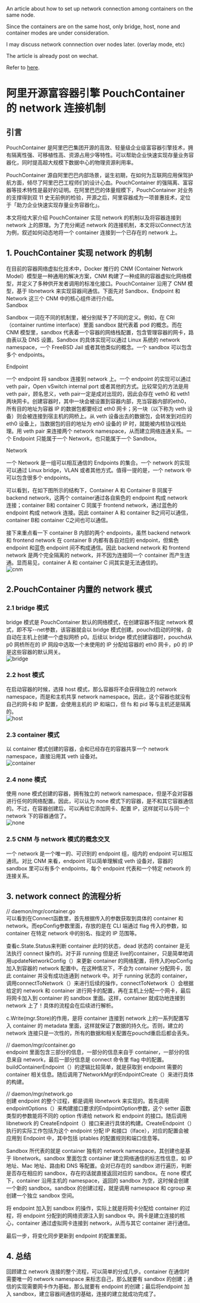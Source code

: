 An article about how to set up network connection among containers on the same node.

Since the containers are on the same host, only bridge, host, none and container modes are under consideration.

I may discuss network connnection over nodes later. (overlay mode, etc)

The article is already post on wechat.

Refer to [here](https://mp.weixin.qq.com/s/ek7PV2SbKfTPN-Omb9nKHw).

# 阿里开源富容器引擎 PouchContainer 的 network 连接机制
## 引言
PouchContainer 是阿里巴巴集团开源的高效、轻量级企业级富容器引擎技术，拥有隔离性强、可移植性高、资源占用少等特性。可以帮助企业快速实现存量业务容器化，同时提高超大规模下数据中心的物理资源利用率。  
  
PouchContainer 源自阿里巴巴内部场景，诞生初期，在如何为互联网应用保驾护航方面，倾尽了阿里巴巴工程师们的设计心血。PouchContainer 的强隔离、富容器等技术特性是最好的证明。在阿里巴巴的体量规模下，PouchContainer 对业务的支撑得到双 11 史无前例的检验，开源之后，阿里容器成为一项普惠技术，定位于「助力企业快速实现存量业务容器化」。  
  
本文将给大家介绍 PouchContainer 实现 network 的机制以及将容器连接到 network 上的原理。为了充分阐述 network 的连接机制，本文将以Connect方法为例，叙述如何动态地将一个 container 连接到一个已存在的 network 上。  
  
## 1. PouchContainer 实现 network 的机制
在目前的容器网络虚拟化技术中，Docker 推行的 CNM (Container Network Model）模型是一种通用的解决方案，CNM 构建了一种成熟的容器虚拟化网络模型，并定义了多种供开发者调用的标准化接口。PouchContainer 沿用了 CNM 模型，基于 libnetwork 来实现容器间通信。下面先对 Sandbox、Endpoint 和 Network 这三个 CNM 中的核心组件进行介绍。  
Sandbox  
  
Sandbox 一词在不同的机制里，被分别赋予了不同的定义。例如，在 CRI（container runtime interface）里面 sandbox 就代表着 pod 的概念。而在 CNM 模型里，sandbox 代表着一个容器的网络栈配置，包含管理容器的网卡，路由表以及 DNS 设置。Sandbox 的具体实现可以通过 Linux 系统的 network namespace，一个 FreeBSD Jail 或者其他类似的概念。一个 sandbox 可以包含多个 endpoints。  
  
Endpoint  
  
一个 endpoint 将 sandbox 连接到 network 上。一个 endpoint 的实现可以通过 veth pair，Open vSwitch internal port 或者其他的方式。比较常见的方法是用 veth pair，顾名思义，veth pair一定是成对出现的，因此会存在 veth0 和 veth1 两块网卡。创建容器时，其中一块会被设置到容器内部，充当容器内部的eth0，所有目的地址为容器 IP 的数据包都要经过 eth0 网卡；另一块（以下称为 veth 设备）则会被连接到宿主机的网桥上。从 veth 设备出去的数据包，会转发到对应的 eth0 设备上，当数据包的目的地址为 eth0 设备的 IP 时，就能被内核协议栈处理。用 veth pair 来连接两个 network namespace，从而建立网络连通关系。一个 Endpoint 只能属于一个 Network，也只能属于一个 Sandbox。  
  
Network  
  
一个 Network 是一组可以相互通信的 Endpoints 的集合。一个 network 的实现可以通过 Linux bridge，VLAN 或者其他方式。值得一提的是，一个 network 中可以包含很多个 endpoints。  
  
可以看到，在如下图所示的结构下，Container A 和 Container B 同属于 backend network，这两个 container通过各自紫色的 endpoint 构成 network 连接；container B和 container C 同属于 frontend network，通过蓝色的 endpoint 构成 network 连接。因此 container A 和 container B之间可以通信，container B和 container C之间也可以通信。  
  
接下来重点看一下 container B 内部的两个 endpoints，虽然 backend network 和 frontend network 在 container B 内都有各自对应的 endpoint，但紫色 endpoint 和蓝色 endpoint 间不构成通信。因此 backend network 和 frontend network 是两个完全隔离的 network，并不因为连接同一个 container 而产生连通。显而易见，container A 和 container C 间其实是无法通信的。  
![cnm](../pic/cnm.png)
   
## 2.PouchContainer 内置的 network 模式
### 2.1 bridge 模式
bridge 模式是 PouchContainer 默认的网络模式，在创建容器不指定 network 模式，即不写--net参数，该容器就会以 bridge 模式创建。pouchd启动的时候，会自动在主机上创建一个虚拟网桥 p0。后续以 bridge 模式创建容器时，pouchd从 p0 网桥所在的 IP 网段中选取一个未使用的 IP 分配给容器的 eth0 网卡，p0 的 IP 是这些容器的默认网关。  
![bridge](../pic/bridge.jpeg)
### 2.2 host 模式
在启动容器的时候，选择 host 模式，那么容器将不会获得独立的 network namespace，而是和主机共享 network namespace。因此，这个容器也就没有自己的网卡和 IP 配置，会使用主机的 IP 和端口，但 fs 和 pid 等与主机还是隔离的。  
![host](../pic/host.jpeg)
### 2.3 container 模式
以 container 模式创建的容器，会和已经存在的容器共享一个 network namespace，直接沿用其 veth 设备对。  
![container](../pic/container.jpeg)
### 2.4 none 模式
使用 none 模式创建的容器，拥有独立的 network namespace，但是不会对容器进行任何的网络配置。因此，可以认为 none 模式下的容器，是不和其它容器通信的。不过，在容器创建后，可以再给它添加网卡、配置 IP，这样就可以与同一个 network 下的容器通信了。  
![none](../pic/none.jpeg)
### 2.5 CNM 与 network 模式的概念交叉
一个 network 是一个唯一的、可识别的 endpoint 组，组内的 endpoint 可以相互通讯。对比 CNM 来看，endpoint 可以简单理解成 veth 设备对，容器的 sandbox 里可以有多个 endpoints，每个 endpoint 代表和一个特定 network 的连接关系。  

## 3. network connect 的流程分析
// daemon/mgr/container.go  
可以看到在Connect函数里，首先根据传入的参数获取到具体的 container 和 network。而epConfig参数里面，存放的是在 CLI 端通过 flag 传入的参数，如 container 在特定 network 中的别名、指定的 IP 范围等。  
  
查看c.State.Status来判断 container 此时的状态，dead 状态的 container 是无法执行 connect 操作的。对于非 running 但是还 live的container，只是简单地调用updateNetworkConfig（）来更新 container 的网络配置，将传入的epConfig加入到容器的 network 配置中。在这种情况下，不会为 container 分配网卡，因此 container 并没有成功连通到 network 中。对于 running 状态的 container，调用connectToNetwork（）来进行后续的操作，connectToNetwork（）会根据给定的 network 和 container 进行网卡的配置，再在主机上分配一个网卡，最后将网卡加入到 container 的 sandbox 里面。这样，container 就成功地连接到 network 上了！具体的流程会在后续进行解析。  
  
c.Write(mgr.Store)的作用，是将 container 连接到 network 上的一系列配置写入 container 的 metadata 里面，这样就保证了数据的持久化。否则，建立的 network 连接只是一次性的，所有的数据和相关配置在pouchd重启后都会丢失。  
  
// daemon/mgr/container.go  
endpoint 里面包含三部分的信息，一部分的信息来自于 container，一部分的信息来自 network，最后一部分信息是 connect 命令里 flag 中的配置。buildContainerEndpoint（）的逻辑比较简单，就是获取到 endpoint 需要的 container 相关信息。随后调用了NetworkMgr的EndpointCreate（）来进行具体的构建。  
  
// daemon/mgr/network.go  
创建 endpoint 的整个过程，都是调用 libnetwork 来实现的。首先调用endpointOptions（）来构建接口要求的EndpointOption参数，这个 setter 函数类型的参数能将不同的 option 传递给 network 和 endpoint 的接口。随后调用 libnetwork 的
CreateEndpoint（）接口来进行具体的构建。CreateEndpoint（）执行的实际工作包括为这个 endpoint 分配 IP 和接口（Iface），对应的配置会被应用到 Endpoint 中，其中包括 iptables 的配置规则和端口信息等。

Sandbox 所代表的就是 container 独有的 network namespace，其创建也是基于 libnetwork。sandbox 里面包含 container 建立网络通信的标志性信息，如 IP 地址、Mac 地址、路由和 DNS 等配置。会对已存在的 sandbox 进行遍历，判断是否存在相应的 sandbox，存在的话就直接返回对应的 sandbox。在 none 模式下，container 沿用主机的 namespace，返回的 sandbox 为空，这时候会创建一个新的 sandbox。sandbox 的创建过程，就是调用 namespace 和 cgroup 来创建一个独立 sandbox 空间。  
  
将 endpoint 加入到 sandbox 的操作，实际上就是将网卡分配给 container 的过程，将 endpoint 分配到的网络资源注入到 sandbox 中。网卡是建立连接的核心，container 通过虚拟网卡连接到 network，从而与其它 container 进行通信。  
  
最后一步，将变化同步更新到 endpoint 的配置里面。  

## 4. 总结
回顾建立 network 连接的整个流程，可以简单的分成几步。container 在通信时需要唯一的 network namespace 来标志自己，那么就要有 sandbox 的创建；通信的实现需要网卡作为基础，那么就要有 endpoint 的创建；最后将endpoint  加入 sandbox，建立容器间通信的基础，连接的建立就成功完成了。  
